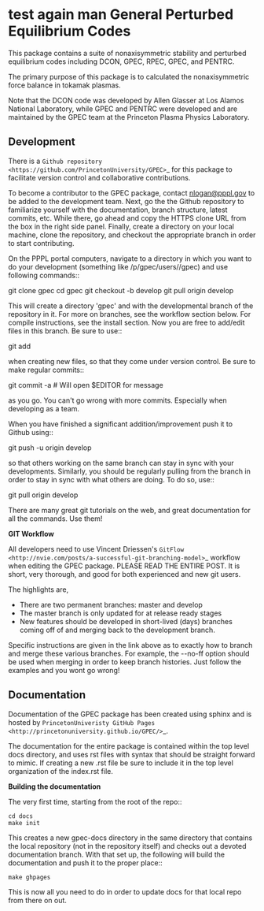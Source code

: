 test again man
General Perturbed Equilibrium Codes
===================================

This package contains a suite of nonaxisymmetric stability and perturbed equilibrium codes including DCON, GPEC, RPEC, GPEC, and PENTRC.

The primary purpose of this package is to calculated the nonaxisymmetric force balance in tokamak plasmas.

Note that the DCON code was developed by Allen Glasser at Los Alamos National Laboratory, while GPEC and PENTRC were developed and are maintained by the GPEC team at the Princeton Plasma Physics Laboratory.

Development
------------

There is a `Github repository <https://github.com/PrincetonUniversity/GPEC>`_ for this package to facilitate version control and collaborative contributions.

To become a contributor to the GPEC package, contact nlogan@pppl.gov to be added to the development team. Next, go the the Github repository to familiarize yourself with the documentation, branch structure, latest commits, etc. While there, go ahead and copy the HTTPS clone URL from the box in the right side panel. Finally, create a directory on your local machine, clone the repository, and checkout the appropriate branch in order to start contributing.

On the PPPL portal computers, navigate to a directory in which you want to do your development (something like /p/gpec/users/<username>/gpec) and use following commands::

   git clone <copied-url-from-github> gpec
   cd gpec
   git checkout -b develop
   git pull origin develop

This will create a directory 'gpec' and with the developmental branch of the repository in it. For more on branches, see the workflow section below. For compile instructions, see the install section. Now you are free to add/edit files in this branch. Be sure to use:: 

   git add <new-file>

when creating new files, so that they come under version control. Be sure to make regular commits::

   git commit -a # Will open $EDITOR for message

as you go. You can't go wrong with more commits. Especially when developing as a team.

When you have finished a significant addition/improvement push it to Github using::

   git push -u origin develop

so that others working on the same branch can stay in sync with your developments. Similarly, you should be regularly pulling from the branch in order to stay in sync with what others are doing. To do so, use::

   git pull origin develop

There are many great git tutorials on the web, and great documentation for all the commands. Use them!

**GIT Workflow**

All developers need to use Vincent Driessen's `GitFlow <http://nvie.com/posts/a-successful-git-branching-model>`_ workflow when editing the GPEC package. PLEASE READ THE ENTIRE POST. It is short, very thorough, and good for both experienced and new git users.

The highlights are,
  - There are two permanent branches: master and develop
  - The master branch is only updated for at release ready stages
  - New features should be developed in short-lived (days) branches coming off of and merging back to the development branch.
  
Specific instructions are given in the link above as to exactly how to branch and merge these various branches. For example, the --no-ff option should be used when merging in order to keep branch histories. Just follow the examples and you wont go wrong!


Documentation
-------------

Documentation of the GPEC package has been created using sphinx and is hosted by `PrincetonUniveristy GitHub Pages <http://princetonuniversity.github.io/GPEC/>`_.

The documentation for the entire package is contained within the top level docs directory, and uses rst files with syntax that should be straight forward to mimic. If creating a new .rst file be sure to include it in the top level organization of the index.rst file.

**Building the documentation**

The very first time, starting from the root of the repo::

    cd docs
    make init
    
This creates a new gpec-docs directory in the same directory that contains the local repository (not in the repository itself) and checks out a devoted documentation branch. With that set up, the following will build the documentation and push it to the proper place::

    make ghpages

This is now all you need to do in order to update docs for that local repo from there on out.
